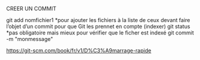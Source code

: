 CREER UN COMMIT

git add nomfichier1 
	*pour ajouter les fichiers à la liste de ceux devant faire l’objet d’un commit pour que Git les prennet en compte (indexer)
git status
	*pas obligatoire mais mieux pour vérifier que le ficher est indexé
git commit -m "monmessage"


https://git-scm.com/book/fr/v1/D%C3%A9marrage-rapide

